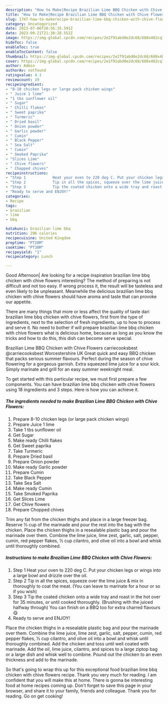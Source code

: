 ```yaml
---
description: "How to Make|Recipe Brazilian Lime BBQ Chicken with Chive Flowers {That is Special"
title: "How to Make|Recipe Brazilian Lime BBQ Chicken with Chive Flowers {That is Special"
slug: 1747-how-to-makerecipe-brazilian-lime-bbq-chicken-with-chive-flowers-that-is-special
category: Uncategorized
date: 2023-07-06T20:56:35.591Z
date: 2023-09-21T21:30:28.552Z
image: https://img-global.cpcdn.com/recipes/2e2f91abd0e2dc68/680x482cq70/brazilian-lime-bbq-chicken-with-chive-flowers-recipe-main-photo.jpg
hideToc: false
enableToc: true
enableTocContent: false
thumbnail: https://img-global.cpcdn.com/recipes/2e2f91abd0e2dc68/680x482cq70/brazilian-lime-bbq-chicken-with-chive-flowers-recipe-main-photo.jpg
cover: https://img-global.cpcdn.com/recipes/2e2f91abd0e2dc68/680x482cq70/brazilian-lime-bbq-chicken-with-chive-flowers-recipe-main-photo.jpg
author: Admin
authorAv: notfound
ratingvalue: 4.1
reviewcount: 19
recipeingredient:
- "8-10 chicken legs or large pack chicken wings"
- " Juice 1 lime"
- "1 tbs sunflower oil"
- " Sugar"
- " Chilli flakes"
- " Sweet paprika"
- " Turmeric"
- " Dried basil"
- " Onion powder"
- " Garlic powder"
- " Cumin"
- " Black Pepper"
- " Sea Salt"
- " Cumin"
- " Smoked Paprika"
- "Slices Lime"
- " Chive flowers"
- " Chopped chives"
recipeinstructions:
- "Step 1            Heat your oven to 220 deg C. Put your chicken legs or wings into a large bowl and drizzle over the oil."
- "Step 2            Tip in all the spices, squeeze over the lime juice &amp; mix in thoroughly to coat the meat. (You can leave to marinate for a hour or so if you wish)"
- "Step 3            Tip the coated chicken onto a wide tray and roast in the hot over for 35 minutes, or until cooked thoroughly. (Brushing with the juiced halfway through)  You can finish on a BBQ too for extra charred flavours 😋"
- "Ready to serve and ENJOY!"
categories:
- Recipe
tags:
- brazilian
- lime
- bbq

katakunci: brazilian lime bbq 
nutrition: 296 calories
recipecuisine: United Kingdom
preptime: "PT20M"
cooktime: "PT30M"
recipeyield: "1"
recipecategory: Lunch

---
```



Good Afternoon| Are looking for a recipe inspiration brazilian lime bbq chicken with chive flowers interesting? The method of preparing is not difficult and not too easy. If wrong process it, the result will be tasteless and even likely to be unpleasant. Meanwhile the delicious brazilian lime bbq chicken with chive flowers should have aroma and taste that can provoke our appetite.






There are many things that more or less affect the quality of taste dari brazilian lime bbq chicken with chive flowers, first from the type of ingredients, next to the selection of fresh ingredients, up to how to process and serve it. No need to bother if will prepare brazilian lime bbq chicken with chive flowers what is delicious home, because as long as you know the tricks and how to do this, this dish can become serve special.


Brazilian Lime BBQ Chicken with Chive Flowers carriecooksbest @carriecooksbest Worcestershire UK Great quick and easy BBQ chicken that packs serious summer flavours. Perfect during the season of chive flowering for a gorgeous garnish. Extra squeezed lime juice for a sour kick. Simply marinate and grill for an easy summer weeknight meal.


To get started with this particular recipe, we must first prepare a few components. You can have brazilian lime bbq chicken with chive flowers using 18 ingredients and 3 steps. Here is how you can achieve it.

<!--inarticleads1-->

##### The ingredients needed to make Brazilian Lime BBQ Chicken with Chive Flowers:

1. Prepare 8-10 chicken legs (or large pack chicken wings)
1. Prepare  Juice 1 lime
1. Take 1 tbs sunflower oil
1. Get  Sugar
1. Make ready  Chilli flakes
1. Get  Sweet paprika
1. Take  Turmeric
1. Prepare  Dried basil
1. Prepare  Onion powder
1. Make ready  Garlic powder
1. Prepare  Cumin
1. Take  Black Pepper
1. Take  Sea Salt
1. Make ready  Cumin
1. Take  Smoked Paprika
1. Get Slices Lime
1. Get  Chive flowers
1. Prepare  Chopped chives


Trim any fat from the chicken thighs and place in a large freezer bag. Reserve ⅓ cup of the marinade and pour the rest into the bag with the chicken. Place the chicken thighs in a resealable plastic bag and pour the marinade over them. Combine the lime juice, lime zest, garlic, salt, pepper, cumin, red pepper flakes, ½ cup cilantro, and olive oil into a bowl and whisk until thoroughly combined. 

<!--inarticleads2-->

##### Instructions to make Brazilian Lime BBQ Chicken with Chive Flowers:

1. Step 1            Heat your oven to 220 deg C. Put your chicken legs or wings into a large bowl and drizzle over the oil.
1. Step 2            Tip in all the spices, squeeze over the lime juice &amp; mix in thoroughly to coat the meat. (You can leave to marinate for a hour or so if you wish)
1. Step 3            Tip the coated chicken onto a wide tray and roast in the hot over for 35 minutes, or until cooked thoroughly. (Brushing with the juiced halfway through)  You can finish on a BBQ too for extra charred flavours 😋
1. Ready to serve and ENJOY!

Place the chicken thighs in a resealable plastic bag and pour the marinade over them. Combine the lime juice, lime zest, garlic, salt, pepper, cumin, red pepper flakes, ½ cup cilantro, and olive oil into a bowl and whisk until thoroughly combined. Add the chicken and toss until well coated with marinade. Add the oil, lime juice, cilantro, and spices to a large ziptop bag or a large dish and whisk well to combine. Pound out the chicken to an even thickness and add to the marinade. 

So that's going to wrap this up for this exceptional food brazilian lime bbq chicken with chive flowers recipe. Thank you very much for reading. I am confident that you will make this at home. There is gonna be interesting food at home recipes coming up. Don't forget to save this page in your browser, and share it to your family, friends and colleague. Thank you for reading. Go on get cooking!
